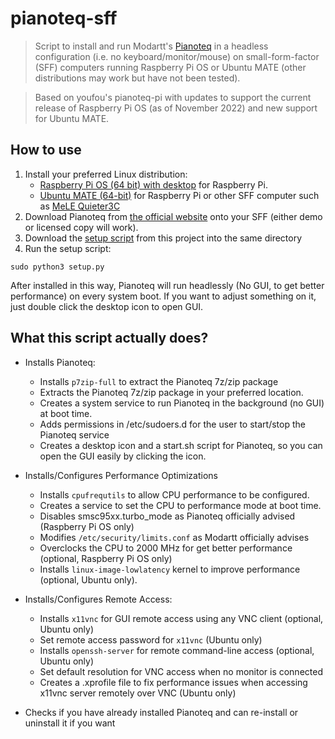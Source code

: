 # pianoteq-sff

> Script to install and run Modartt's [Pianoteq](https://pianoteq.com/) in a headless configuration (i.e. no keyboard/monitor/mouse) on small-form-factor (SFF) computers running Raspberry Pi OS or Ubuntu MATE (other distributions may work but have not been tested).

> Based on youfou's pianoteq-pi with updates to support the current release of Raspberry Pi OS (as of November 2022) and new support for Ubuntu MATE.

## How to use

1. Install your preferred Linux distribution:
   - [Raspberry Pi OS (64 bit) with desktop](https://www.raspberrypi.com/software/operating-systems/#raspberry-pi-os-64-bit) for Raspberry Pi.
   - [Ubuntu MATE (64-bit)](https://ubuntu-mate.org/download/) for Raspberry Pi or other SFF computer such as [MeLE Quieter3C](https://www.amazon.com/gp/product/B0B765VF84)
2. Download Pianoteq from [the official website](https://pianoteq.com/) onto your SFF (either demo or licensed copy will work).
3. Download the [setup script](https://raw.githubusercontent.com/skanefsky/pianoteq-sff/main/setup.py) from this project into the same directory
4. Run the setup script:
```shell
sudo python3 setup.py
```

After installed in this way, Pianoteq will run headlessly (No GUI, to get better performance) on every system boot.
If you want to adjust something on it, just double click the desktop icon to open GUI.

## What this script actually does?

- Installs Pianoteq:
  - Installs `p7zip-full` to extract the Pianoteq 7z/zip package
  - Extracts the Pianoteq 7z/zip package in your preferred location.
  - Creates a system service to run Pianoteq in the background (no GUI) at boot time.
  - Adds permissions in /etc/sudoers.d for the user to start/stop the Pianoteq service
  - Creates a desktop icon and a start.sh script for Pianoteq, so you can open the GUI easily by clicking the icon.

- Installs/Configures Performance Optimizations
  - Installs `cpufrequtils` to allow CPU performance to be configured.
  - Creates a service to set the CPU to performance mode at boot time.
  - Disables smsc95xx.turbo_mode as Pianoteq officially advised (Raspberry Pi OS only)
  - Modifies `/etc/security/limits.conf` as Modartt officially advises
  - Overclocks the CPU to 2000 MHz for get better performance (optional, Raspberry Pi OS only)
  - Installs `linux-image-lowlatency` kernel to improve performance (optional, Ubuntu only).

- Installs/Configures Remote Access:
  - Installs `x11vnc` for GUI remote access using any VNC client (optional, Ubuntu only)
  - Set remote access password for `x11vnc` (Ubuntu only)
  - Installs `openssh-server` for remote command-line access (optional, Ubuntu only)
  - Set default resolution for VNC access when no monitor is connected
  - Creates a .xprofile file to fix performance issues when accessing x11vnc server remotely over VNC (Ubuntu only)

- Checks if you have already installed Pianoteq and can re-install or uninstall it if you want
